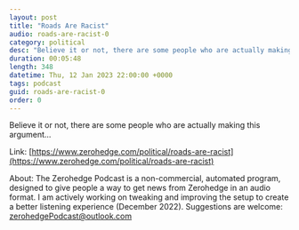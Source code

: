 ```yaml
---
layout: post
title: "Roads Are Racist"
audio: roads-are-racist-0
category: political
desc: "Believe it or not, there are some people who are actually making this argument..."
duration: 00:05:48
length: 348
datetime: Thu, 12 Jan 2023 22:00:00 +0000
tags: podcast
guid: roads-are-racist-0
order: 0
---
```

Believe it or not, there are some people who are actually making this argument...

Link: [https://www.zerohedge.com/political/roads-are-racist](https://www.zerohedge.com/political/roads-are-racist)

About: The Zerohedge Podcast is a non-commercial, automated program, designed to give people a way to get news from Zerohedge in an audio format.  I am actively working on tweaking and improving the setup to create a better listening experience (December 2022).  Suggestions are welcome: [zerohedgePodcast@outlook.com](mailto:zerohedgePodcast@outlook.com)
